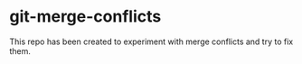 # git-merge-conflicts
This repo has been created to experiment with merge conflicts and try to fix them.
